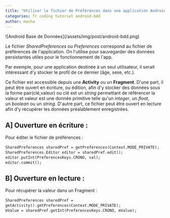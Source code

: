 ```yaml
---
title: "Utiliser le fichier de Préférences dans une application Android"
categories: fr coding tutoriel android-bdd
author: macha
---
```


<div class="text-center lead" markdown="1">
  ![Android Base de Données](/assets/img/post/android-bdd.png)
</div>

Le fichier _SharedPreferences_ ou _Preferences_ correspond au fichier de
préférences de l'application. On l'utilise pour sauvegarder des données
persistantes utiles pour le fonctionnement de l'app.

<!--more-->

Par exemple, pour une application destinée à un seul utilisateur, il serait
intéressant d'y stocker le profil de ce dernier (âge, sexe, etc.).

Ce fichier est accessible depuis une **Activity** ou un **Fragment**. D'une part,
il peut être ouvert en écriture, ou édition, afin d'y stocker des données sous
la forme pair(clé,valeur) ou clé est un _string_ permettant de référencer la
valeur et valeur est une donnée primitive telle qu'un _integer_, un _float_,
un _boolean_ ou un _string._ D'autre part, ce fichier peut être ouvert en
lecture afin d'y récupérer les données préalablement enregistrées.

## A] Ouverture en écriture :

Pour éditer le fichier de préférences :

    SharedPreferences sharedPref = getPreferences(Context.MODE_PRIVATE);
    SharedPreferences.Editor editor = sharedPref.edit();
    editor.putInt(PreferencesKeys.CRONO, val);
    editor.commit();

## B] Ouverture en lecture :

Pour récupérer la valeur dans un Fragment :

    SharedPreferences sharedPref = getActivity().getPreferences(Context.MODE_PRIVATE);
    mValue = sharedPref.getInt(PreferencesKeys.CRONO, mValue);
